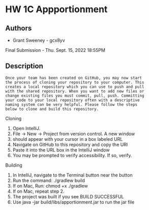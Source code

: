 # HW 1C Appportionment

## Authors
* Grant Sweeney - gcx8yv

Final Submission - Thu. Sept. 15, 2022 18:55PM

## Description
    Once your team has been created on GitHub, you may now start
    the process of cloning your repository to your computer. This
    creates a local repository which you can use to push and pull
    with the shared repository. When you want to add new files or
    change existing files you must commit, pull, push. Committing
    your code to your local repository often with a descriptive
    naming system can be very helpful. Please follow the steps
    below to clone and build this repository.
Cloning
1. Open IntelliJ.
2. File -> New -> Project from version control. A new window
3. should appear with your cursor in a box labeled URL
4. Navigate on GitHub to this repository and copy the URl
5. Paste it into the URL box in the IntelliJ window
6. You may be prompted to verify accessibility. If so, verify.

Building
1. In IntelliJ, navigate to the Terminal button near the button
2. Run the command: ./gradlew build
3. If on Mac, Run: chmod +x ./gradlew
4. If on Mac, repeat step 2.
5. The project was built if you see BUILD SUCCESSFUL 
6. Use java -jar build/libs/apportionment.jar to run the jar file
